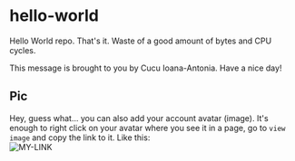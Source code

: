 # hello-world

Hello World repo. That's it. Waste of a good amount of bytes and CPU cycles.

This message is brought to you by Cucu Ioana-Antonia.
Have a nice day!

## Pic

Hey, guess what... you can also add your account avatar (image). It's enough to right click on your avatar where you see it in a page, go to `view image` and copy the link to it.
Like this:  
![MY-LINK](https://avatars.githubusercontent.com/u/80247603?v=4)
